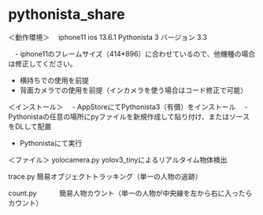 # pythonista_share

＜動作環境＞
　iphone11
  ios 13.6.1
  Pythonista 3  バージョン 3.3

　- iphone11のフレームサイズ（414*896）に合わせているので、他機種の場合は修正してください。
  - 横持ちでの使用を前提
  - 背面カメラでの使用を前提（インカメラを使う場合はコード修正で可能）

＜インストール＞
　- AppStoreにてPythonista3（有償）をインストール
　- Pythonistaの任意の場所にpyファイルを新規作成して貼り付け、またはソースをDLして配置
 - Pythonistaにて実行
 
 ＜ファイル＞
  yolocamera.py
      yolov3_tinyによるリアルタイム物体検出
      
  trace.py
      簡易オブジェクトトラッキング（単一の人物の追跡）
      
  count.py
  　　　簡易人物カウント（単一の人物が中央線を左から右に入ったらカウント）
 
 
 

